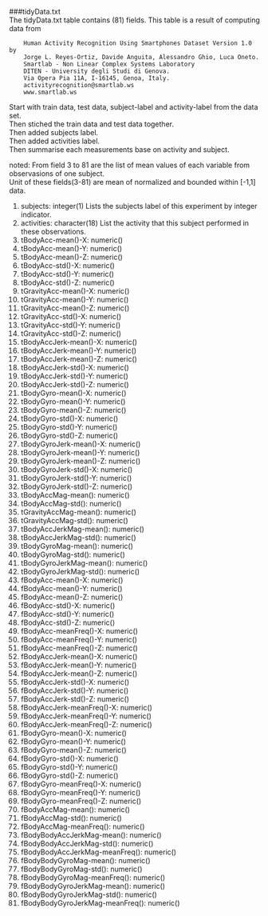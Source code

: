 ###tidyData.txt  
The tidyData.txt table contains (81) fields. This table is a result of computing data from 

        Human Activity Recognition Using Smartphones Dataset Version 1.0 by    
        Jorge L. Reyes-Ortiz, Davide Anguita, Alessandro Ghio, Luca Oneto.    
        Smartlab - Non Linear Complex Systems Laboratory    
        DITEN - University degli Studi di Genova.    
        Via Opera Pia 11A, I-16145, Genoa, Italy.    
        activityrecognition@smartlab.ws  
        www.smartlab.ws    
 

Start with train data, test data, subject-label and activity-label from the data set.    
Then stiched the train data and test data together.    
Then added subjects label.    
Then added activities label.    
Then summarise each measurements base on  activity and subject.   

noted: From field 3 to 81 are the list of mean values of each variable from observasions of one subject.  
Unit of these fields(3-81) are mean of normalized and bounded within [-1,1] data.

1. subjects: integer(1) Lists the subjects label of this experiment by integer indicator.               
2. activities: character(18) List the activity that this subject performed in these observations. 
3. tBodyAcc-mean()-X: numeric()    
4. tBodyAcc-mean()-Y: numeric() 
5. tBodyAcc-mean()-Z: numeric() 
6. tBodyAcc-std()-X: numeric() 
7. tBodyAcc-std()-Y: numeric() 
8. tBodyAcc-std()-Z: numeric()    
9. tGravityAcc-mean()-X: numeric()    
10. tGravityAcc-mean()-Y: numeric()    
11. tGravityAcc-mean()-Z: numeric()    
12. tGravityAcc-std()-X: numeric()    
13. tGravityAcc-std()-Y: numeric()    
14. tGravityAcc-std()-Z: numeric()    
15. tBodyAccJerk-mean()-X: numeric()    
16. tBodyAccJerk-mean()-Y: numeric()    
17. tBodyAccJerk-mean()-Z: numeric()    
18. tBodyAccJerk-std()-X: numeric()    
19. tBodyAccJerk-std()-Y: numeric()    
20. tBodyAccJerk-std()-Z: numeric()    
21. tBodyGyro-mean()-X: numeric()    
22. tBodyGyro-mean()-Y: numeric()    
23. tBodyGyro-mean()-Z: numeric()    
24. tBodyGyro-std()-X: numeric()    
25. tBodyGyro-std()-Y: numeric()    
26. tBodyGyro-std()-Z: numeric()    
27. tBodyGyroJerk-mean()-X: numeric()    
28. tBodyGyroJerk-mean()-Y: numeric()    
29. tBodyGyroJerk-mean()-Z: numeric()    
30. tBodyGyroJerk-std()-X: numeric()     
31. tBodyGyroJerk-std()-Y: numeric()    
32. tBodyGyroJerk-std()-Z: numeric()    
33. tBodyAccMag-mean(): numeric()    
34. tBodyAccMag-std(): numeric()    
35. tGravityAccMag-mean(): numeric()     
36. tGravityAccMag-std(): numeric()    
37. tBodyAccJerkMag-mean(): numeric()    
38. tBodyAccJerkMag-std(): numeric()    
39. tBodyGyroMag-mean(): numeric()    
40. tBodyGyroMag-std(): numeric()    
41. tBodyGyroJerkMag-mean(): numeric()    
42. tBodyGyroJerkMag-std(): numeric()    
43. fBodyAcc-mean()-X: numeric()    
44. fBodyAcc-mean()-Y: numeric()     
45. fBodyAcc-mean()-Z: numeric()    
46. fBodyAcc-std()-X: numeric()    
47. fBodyAcc-std()-Y: numeric()    
48. fBodyAcc-std()-Z: numeric()     
49. fBodyAcc-meanFreq()-X: numeric()    
50. fBodyAcc-meanFreq()-Y: numeric()    
51. fBodyAcc-meanFreq()-Z: numeric()    
52. fBodyAccJerk-mean()-X: numeric()    
53. fBodyAccJerk-mean()-Y: numeric()    
54. fBodyAccJerk-mean()-Z: numeric()    
55. fBodyAccJerk-std()-X: numeric()    
56. fBodyAccJerk-std()-Y: numeric()    
57. fBodyAccJerk-std()-Z: numeric()    
58. fBodyAccJerk-meanFreq()-X: numeric()    
59. fBodyAccJerk-meanFreq()-Y: numeric()    
60. fBodyAccJerk-meanFreq()-Z: numeric()    
61. fBodyGyro-mean()-X: numeric()    
62. fBodyGyro-mean()-Y: numeric()    
63. fBodyGyro-mean()-Z: numeric()    
64. fBodyGyro-std()-X: numeric()    
65. fBodyGyro-std()-Y: numeric()    
66. fBodyGyro-std()-Z: numeric()    
67. fBodyGyro-meanFreq()-X: numeric()    
68. fBodyGyro-meanFreq()-Y: numeric()    
69. fBodyGyro-meanFreq()-Z: numeric()    
70. fBodyAccMag-mean(): numeric()    
71. fBodyAccMag-std(): numeric()    
72. fBodyAccMag-meanFreq(): numeric()    
73. fBodyBodyAccJerkMag-mean(): numeric()    
74. fBodyBodyAccJerkMag-std(): numeric()    
75. fBodyBodyAccJerkMag-meanFreq(): numeric()    
76. fBodyBodyGyroMag-mean(): numeric()    
77. fBodyBodyGyroMag-std(): numeric()    
78. fBodyBodyGyroMag-meanFreq(): numeric()    
79. fBodyBodyGyroJerkMag-mean(): numeric()    
80. fBodyBodyGyroJerkMag-std(): numeric()    
81. fBodyBodyGyroJerkMag-meanFreq(): numeric()    